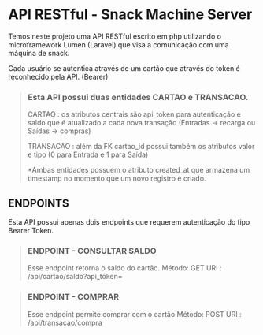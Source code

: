 # API RESTful - Snack Machine Server

Temos neste projeto uma API RESTful escrito em php utilizando o microframework Lumen (Laravel) que visa
a comunicação com uma máquina de snack.
    
Cada usuário se autentica através de um cartão que através do token é reconhecido pela API. (Bearer)

>### Esta API possui duas entidades CARTAO e TRANSACAO.
>
> CARTAO : os atributos centrais são api_token para autenticação e saldo que é atualizado a cada nova transação (Entradas -> recarga ou Saídas -> compras) 
>    
> TRANSACAO : além da FK cartao_id possui também os atributos valor e tipo (0 para Entrada e 1 para Saída)
>
>*Ambas entidades possuem o atributo created_at que armazena um timestamp no momento que um novo registro é criado.

## ENDPOINTS

Esta API possui apenas dois endpoints que requerem autenticação do tipo Bearer Token.

>### ENDPOINT - CONSULTAR SALDO
> Esse endpoint retorna o saldo do cartão.
> Método: GET
> URI : /api/cartao/saldo?api_token=<token>

>### ENDPOINT - COMPRAR
> Esse endpoint permite comprar com o cartão
> Método: POST
> URI : /api/transacao/compra